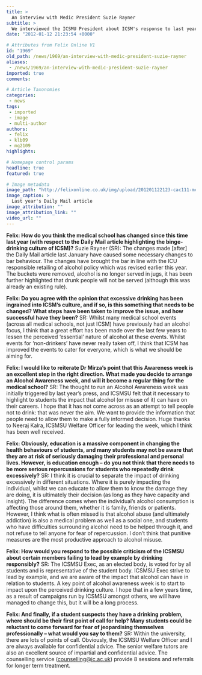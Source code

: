 ```yaml
---
title: >
  An interview with Medic President Suzie Rayner
subtitle: >
  We interviewed the ICSMU President about ICSM's response to last year's Daily Mail scandal, along with Alcohol Awareness Week
date: "2012-01-12 21:23:54 +0000"

# Attributes from Felix Online V1
id: "1969"
old_path: /news/1969/an-interview-with-medic-president-suzie-rayner
aliases:
 - /news/1969/an-interview-with-medic-president-suzie-rayner
imported: true
comments:

# Article Taxonomies
categories:
 - news
tags:
 - imported
 - image
 - multi-author
authors:
 - felix
 - klb09
 - mg2109
highlights:

# Homepage control params
headline: true
featured: true

# Image metadata
image_path: "http://felixonline.co.uk/img/upload/201201122123-cac111-medicss.jpg"
image_caption: >
  Last year's Daily Mail article
image_attribution: ""
image_attribution_link: ""
video_url: ""
---
```


__Felix: How do you think the medical school has changed since this time last year (with respect to the Daily Mail article highlighting the binge-drinking culture of ICSM)?__
 Suzie Rayner (SR): The changes made [after] the Daily Mail article last January have caused some necessary changes to bar behaviour. The changes have brought the bar in line with the ICU responsible retailing of alcohol policy which was revised earlier this year. The buckets were removed, alcohol is no longer served in jugs, it has been further highlighted that drunk people will not be served (although this was already an existing rule).

__Felix: Do you agree with the opinion that excessive drinking has been ingrained into ICSM’s culture, and if so, is this something that needs to be changed? What steps have been taken to improve the issue, and how successful have they been?__
 SR: Whilst many medical school events (across all medical schools, not just ICSM) have previously had an alcohol focus, I think that a great effort has been made over the last few years to lessen the perceived ‘essential’ nature of alcohol at these events. Whilst events for ‘non-drinkers’ have never really taken off, I think that ICSM has improved the events to cater for everyone, which is what we should be aiming for.

__Felix: I would like to reiterate Dr Mirza’s point that this Awareness week is an excellent step in the right direction. What made you decide to arrange an Alcohol Awareness week, and will it become a regular thing for the medical school?__
 SR: The thought to run an Alcohol Awareness week was initially triggered by last year’s press, and ICSMSU felt that it necessary to highlight to students the impact that alcohol (or misuse of it) can have on their careers. I hope that it has not come across as an attempt to tell people not to drink: that was never the aim. We want to provide the information that people need to allow them to make a fully informed decision. Huge thanks to Neeraj Kalra, ICSMSU Welfare Officer for leading the week, which I think has been well received.

__Felix: Obviously, education is a massive component in changing the health behaviours of students, and many students may not be aware that they are at risk of seriously damaging their professional and personal lives. However, is education enough – do you not think that there needs to be more serious repercussions for students who repeatedly drink excessively?__
 SR: I think it is crucial to separate the impact of drinking excessively in different situations. Where it is purely impacting the individual, whilst we can educate to allow them to know the damage they are doing, it is ultimately their decision (as long as they have capacity and insight). The difference comes when the individual’s alcohol consumption is affecting those around them, whether it is family, friends or patients.
 However, I think what is often missed is that alcohol abuse (and ultimately addiction) is also a medical problem as well as a social one, and students who have difficulties surrounding alcohol need to be helped through it, and not refuse to tell anyone for fear of repercussion. I don’t think that punitive measures are the most productive approach to alcohol misuse.

__Felix: How would you respond to the possible criticism of the ICSMSU about certain members failing to lead by example by drinking responsibly?__
 SR: The ICSMSU Exec, as an elected body, is voted for by all students and is representative of the student body. ICSMSU Exec strive to lead by example, and we are aware of the impact that alcohol can have in relation to students. A key point of alcohol awareness week is to start to impact upon the perceived drinking culture. I hope that in a few years time, as a result of campaigns run by ICSMSU amongst others, we will have managed to change this, but it will be a long process.

__Felix: And finally, if a student suspects they have a drinking problem, where should be their first point of call for help? Many students could be reluctant to come forward for fear of jeopardising themselves professionally – what would you say to them?__
 SR: Within the university, there are lots of points of call. Obviously, the ICSMSU Welfare Officer and I are always available for confidential advice. The senior welfare tutors are also an excellent source of impartial and confidential advice. The counselling service ([counselling@ic.ac.uk](mailto:counselling@ic.ac.uk)) provide 8 sessions and referrals for longer term treatment.
